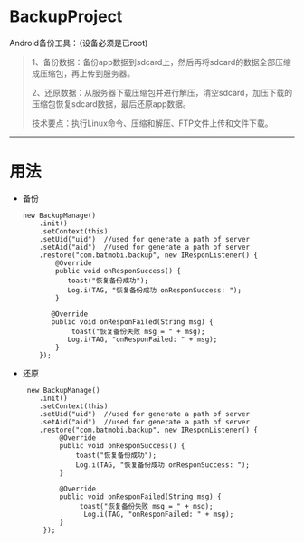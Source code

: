 # BackupProject
Android备份工具：（设备必须是已root)
> 1、备份数据：备份app数据到sdcard上，然后再将sdcard的数据全部压缩成压缩包，再上传到服务器。
>
> 2、还原数据：从服务器下载压缩包并进行解压，清空sdcard，加压下载的压缩包恢复sdcard数据，最后还原app数据。
>
> 技术要点：执行Linux命令、压缩和解压、FTP文件上传和文件下载。
 
---
# 用法
* 备份

      new BackupManage()
          .init()
          .setContext(this)
          .setUid("uid")  //used for generate a path of server
          .setAid("aid")  //used for generate a path of server
          .restore("com.batmobi.backup", new IResponListener() {
              @Override
              public void onResponSuccess() {
                 toast("恢复备份成功");
                 Log.i(TAG, "恢复备份成功 onResponSuccess: ");
              }

             @Override
             public void onResponFailed(String msg) {
                  toast("恢复备份失败 msg = " + msg);
                 Log.i(TAG, "onResponFailed: " + msg);
              }
          });

* 还原   

       new BackupManage()
          .init()
          .setContext(this)
          .setUid("uid")  //used for generate a path of server
          .setAid("aid")  //used for generate a path of server
          .restore("com.batmobi.backup", new IResponListener() {
               @Override
               public void onResponSuccess() {
                   toast("恢复备份成功");
                   Log.i(TAG, "恢复备份成功 onResponSuccess: ");
               }

               @Override
               public void onResponFailed(String msg) {
                    toast("恢复备份失败 msg = " + msg);
                     Log.i(TAG, "onResponFailed: " + msg);
               }
           });
